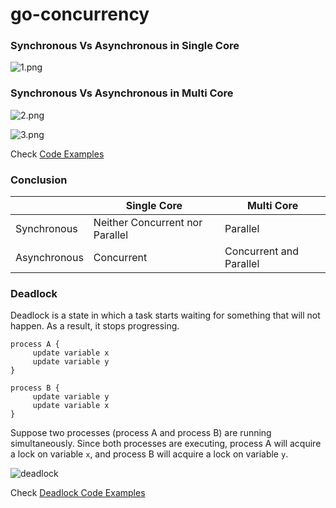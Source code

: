 # go-concurrency

### Synchronous Vs Asynchronous in Single Core

![1.png](https://learnwithinnoskrit.s3.amazonaws.com/go-concurrency/1.png)

### Synchronous Vs Asynchronous in Multi Core

![2.png](https://learnwithinnoskrit.s3.amazonaws.com/go-concurrency/2.png)

![3.png](https://learnwithinnoskrit.s3.amazonaws.com/go-concurrency/3.png)

Check [Code Examples](https://github.com/aakashverma1124/go-concurrency/blob/main/introduction)

### Conclusion

|              | Single Core                     | Multi Core              |
|--------------|---------------------------------|-------------------------|
| Synchronous  | Neither Concurrent nor Parallel | Parallel                |
| Asynchronous | Concurrent                      | Concurrent and Parallel |


### Deadlock

Deadlock is a state in which a task starts waiting for something that will not happen. As a result, it stops progressing.

```
process A {
     update variable x
     update variable y
}

process B {
     update variable y
     update variable x
}
```
Suppose two processes (process A and process B) are running simultaneously.
Since both processes are executing, process A will acquire a lock on variable `x`, and process B will acquire a lock on variable `y`.

![deadlock](https://learnwithinnoskrit.s3.amazonaws.com/go-concurrency/deadlock.png)

Check [Deadlock Code Examples](https://github.com/aakashverma1124/go-concurrency/blob/main/deadlock/deadlock.go)

